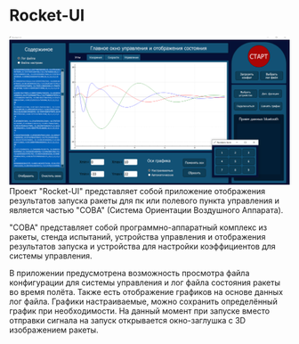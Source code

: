 # Rocket-UI
![Image alt](https://github.com/ByMisterAnt/Rocket-UI/blob/a1cf9b8f86231f5d362dbf122895892dba3341cb/img/img.png)
Проект "Rocket-UI" представляет собой приложение отображения результатов запуска ракеты для пк или полевого пункта управления и является частью "СОВА" (Система Ориентации Воздушного Аппарата).

"СОВА" представляет собой программно-аппаратный комплекс из ракеты, стенда испытаний, устройства управления и отображения результатов запуска и устройства для настройки коэффициентов для системы управления.

В приложении предусмотрена возможность просмотра файла конфигурации для системы управления и лог файла состояния ракеты во время полёта. Также есть отображение графиков на основе данных лог файла. Графики настраиваемые, можно сохранить определённый график при необходимости.
На данный момент при запуске вместо отправки сигнала на запуск открывается окно-заглушка с 3D изображением ракеты.
